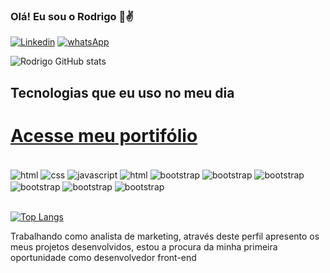 ### Olá! Eu sou o Rodrigo 👋✌️

[![Linkedin](https://img.shields.io/badge/LinkedIn-0077B5?style=for-the-badge&logo=linkedin&logoColor=white)](https://www.linkedin.com/in/rodrigo-ferreira-5b43941a3/) [![whatsApp](https://img.shields.io/badge/WhatsApp-25D366?style=for-the-badge&logo=whatsapp&logoColor=white)](https://api.whatsapp.com/send?phone=5511950733107&text=Oi%20Rodrigo%2C%20visualizei%20o%20seu%20perfil%20no%20GitHub%20%20) 

![Rodrigo GitHub stats](https://github-readme-stats.vercel.app/api?username=rodri-ferreira&show_icons=true&theme=highcontrast)

## Tecnologias que eu uso no meu dia

<h1><a href="https://devrodrigo.com.br" target=”_blank” >Acesse meu portifólio</a></h1>

<div style = "display inline_block"><br/>
    <img align= "center" alt="html" src="https://img.shields.io/badge/HTML-239120?style=for-the-badge&logo=html5&logoColor=white"/>
    <img align= "center" alt="css" src="https://img.shields.io/badge/CSS3-1572B6?style=for-the-badge&logo=css3&logoColor=white"/>
    <img align= "center" alt="javascript" src="https://img.shields.io/badge/JavaScript-323330?style=for-the-badge&logo=javascript&logoColor=F7DF1E"/>
    <img align= "center" alt="html" src="https://img.shields.io/badge/react-%2320232a.svg?style=for-the-badge&logo=react&logoColor=%2361DAFB"/>
    <img align= "center" alt="bootstrap" src="https://img.shields.io/badge/Bootstrap-563D7C?style=for-the-badge&logo=bootstrap&logoColor=white"/>
    <img align= "center" alt="bootstrap" src="https://img.shields.io/badge/git-%23F05033.svg?style=for-the-badge&logo=git&logoColor=white"/>
    <img align= "center" alt="bootstrap" src="https://img.shields.io/badge/github-%23121011.svg?style=for-the-badge&logo=github&logoColor=white"/>
    <img align= "center" alt="bootstrap" src="https://img.shields.io/badge/Google%20Analytics-E37400?style=for-the-badge&logo=google%20analytics&logoColor=white"/>
    <img align= "center" alt="bootstrap" src="https://img.shields.io/badge/Google%20Ads-4285F4.svg?style=for-the-badge&logo=Google-Ads&logoColor=white"/>
    <img align= "center" alt="bootstrap" src="https://img.shields.io/badge/Google%20Tag%20Manager-246FDB.svg?style=for-the-badge&logo=Google-Tag-Manager&logoColor=white"/>
</div>

<br>

[![Top Langs](https://github-readme-stats.vercel.app/api/top-langs/?username=rodri-ferreira&layout=compact)](https://github.com/anuraghazra/github-readme-stats)

Trabalhando como analista de marketing, através deste perfil apresento os meus projetos desenvolvidos, estou a procura da minha primeira oportunidade como desenvolvedor front-end
